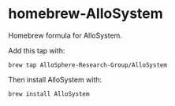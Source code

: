 homebrew-AlloSystem
===================

Homebrew formula for AlloSystem.

Add this tap with:

    brew tap AlloSphere-Research-Group/AlloSystem

Then install AlloSystem with:

    brew install AlloSystem
